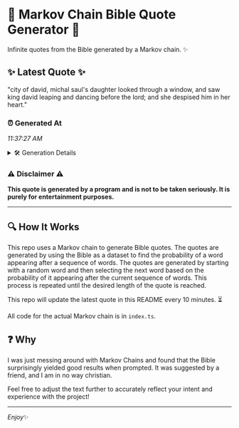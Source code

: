 # 📖 Markov Chain Bible Quote Generator 📖

Infinite quotes from the Bible generated by a Markov chain. ✨

## ✨ Latest Quote ✨
"city of david, michal saul's daughter looked through a window, and saw king david leaping and dancing before the lord; and she despised him in her heart."

### ⏰ Generated At
*11:37:27 AM*

<details>
    <summary>🛠️ Generation Details</summary>
    <p>
        <strong>🌱 Seed:</strong> city<br>
        <strong>🔄 Iterations:</strong> 26<br>
        <strong>📜 Context History:</strong><br>[ city ]: of<br>[ city, of ]: david,<br>[ city, of, david, ]: michal<br>[ city, of, david,, michal ]: saul's<br>[ city, of, david,, michal, saul's ]: daughter<br>[ city, of, david,, michal, saul's, daughter ]: looked<br>[ of, david,, michal, saul's, daughter, looked ]: through<br>[ david,, michal, saul's, daughter, looked, through ]: a<br>[ michal, saul's, daughter, looked, through, a ]: window,<br>[ saul's, daughter, looked, through, a, window, ]: and<br>[ daughter, looked, through, a, window,, and ]: saw<br>[ looked, through, a, window,, and, saw ]: king<br>[ through, a, window,, and, saw, king ]: david<br>[ a, window,, and, saw, king, david ]: leaping<br>[ window,, and, saw, king, david, leaping ]: and<br>[ and, saw, king, david, leaping, and ]: dancing<br>[ saw, king, david, leaping, and, dancing ]: before<br>[ king, david, leaping, and, dancing, before ]: the<br>[ david, leaping, and, dancing, before, the ]: lord;<br>[ leaping, and, dancing, before, the, lord; ]: and<br>[ and, dancing, before, the, lord;, and ]: she<br>[ dancing, before, the, lord;, and, she ]: despised<br>[ before, the, lord;, and, she, despised ]: him<br>[ the, lord;, and, she, despised, him ]: in<br>[ lord;, and, she, despised, him, in ]: her<br>[ and, she, despised, him, in, her ]: heart.<br>
    </p>
</details>

### ⚠️ Disclaimer ⚠️
**This quote is generated by a program and is not to be taken seriously. It is purely for entertainment purposes.**

---

## 🔍 How It Works

This repo uses a Markov chain to generate Bible quotes. The quotes are generated by using the Bible as a dataset to find the probability of a word appearing after a sequence of words. The quotes are generated by starting with a random word and then selecting the next word based on the probability of it appearing after the current sequence of words. This process is repeated until the desired length of the quote is reached.

This repo will update the latest quote in this README every 10 minutes. ⏳

All code for the actual Markov chain is in `index.ts`.

## ❓ Why

I was just messing around with Markov Chains and found that the Bible surprisingly yielded good results when prompted. 
It was suggested by a friend, and I am in no way christian.

Feel free to adjust the text further to accurately reflect your intent and experience with the project!

---

*Enjoy*✨
